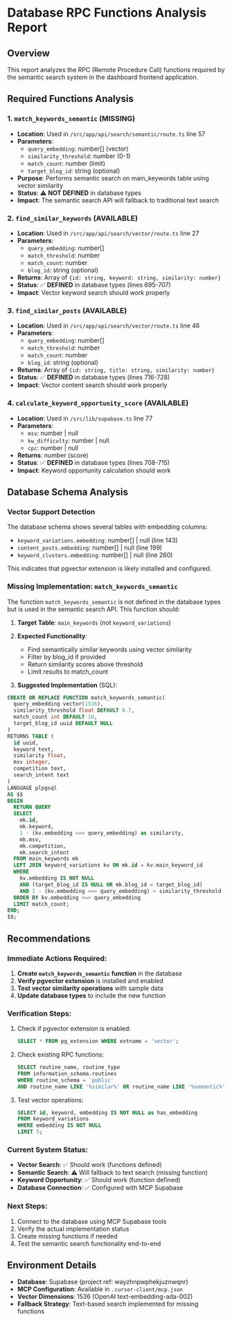 # Database RPC Functions Analysis Report

## Overview
This report analyzes the RPC (Remote Procedure Call) functions required by the semantic search system in the dashboard frontend application.

## Required Functions Analysis

### 1. `match_keywords_semantic` (MISSING)
- **Location**: Used in `/src/app/api/search/semantic/route.ts` line 57
- **Parameters**: 
  - `query_embedding`: number[] (vector)
  - `similarity_threshold`: number (0-1)
  - `match_count`: number (limit)
  - `target_blog_id`: string (optional)
- **Purpose**: Performs semantic search on main_keywords table using vector similarity
- **Status**: ⚠️ **NOT DEFINED** in database types
- **Impact**: The semantic search API will fallback to traditional text search

### 2. `find_similar_keywords` (AVAILABLE)
- **Location**: Used in `/src/app/api/search/vector/route.ts` line 27
- **Parameters**:
  - `query_embedding`: number[]
  - `match_threshold`: number
  - `match_count`: number
  - `blog_id`: string (optional)
- **Returns**: Array of `{id: string, keyword: string, similarity: number}`
- **Status**: ✅ **DEFINED** in database types (lines 695-707)
- **Impact**: Vector keyword search should work properly

### 3. `find_similar_posts` (AVAILABLE)
- **Location**: Used in `/src/app/api/search/vector/route.ts` line 46
- **Parameters**:
  - `query_embedding`: number[]
  - `match_threshold`: number
  - `match_count`: number
  - `blog_id`: string (optional)
- **Returns**: Array of `{id: string, title: string, similarity: number}`
- **Status**: ✅ **DEFINED** in database types (lines 716-728)
- **Impact**: Vector content search should work properly

### 4. `calculate_keyword_opportunity_score` (AVAILABLE)
- **Location**: Used in `/src/lib/supabase.ts` line 77
- **Parameters**:
  - `msv`: number | null
  - `kw_difficulty`: number | null
  - `cpc`: number | null
- **Returns**: number (score)
- **Status**: ✅ **DEFINED** in database types (lines 708-715)
- **Impact**: Keyword opportunity calculation should work

## Database Schema Analysis

### Vector Support Detection
The database schema shows several tables with embedding columns:
- `keyword_variations.embedding`: number[] | null (line 143)
- `content_posts.embedding`: number[] | null (line 199)
- `keyword_clusters.embedding`: number[] | null (line 260)

This indicates that pgvector extension is likely installed and configured.

### Missing Implementation: `match_keywords_semantic`

The function `match_keywords_semantic` is not defined in the database types but is used in the semantic search API. This function should:

1. **Target Table**: `main_keywords` (not `keyword_variations`)
2. **Expected Functionality**: 
   - Find semantically similar keywords using vector similarity
   - Filter by blog_id if provided
   - Return similarity scores above threshold
   - Limit results to match_count

3. **Suggested Implementation** (SQL):
```sql
CREATE OR REPLACE FUNCTION match_keywords_semantic(
  query_embedding vector(1536),
  similarity_threshold float DEFAULT 0.7,
  match_count int DEFAULT 10,
  target_blog_id uuid DEFAULT NULL
)
RETURNS TABLE (
  id uuid,
  keyword text,
  similarity float,
  msv integer,
  competition text,
  search_intent text
)
LANGUAGE plpgsql
AS $$
BEGIN
  RETURN QUERY
  SELECT 
    mk.id,
    mk.keyword,
    1 - (kv.embedding <=> query_embedding) as similarity,
    mk.msv,
    mk.competition,
    mk.search_intent
  FROM main_keywords mk
  LEFT JOIN keyword_variations kv ON mk.id = kv.main_keyword_id
  WHERE 
    kv.embedding IS NOT NULL
    AND (target_blog_id IS NULL OR mk.blog_id = target_blog_id)
    AND 1 - (kv.embedding <=> query_embedding) > similarity_threshold
  ORDER BY kv.embedding <=> query_embedding
  LIMIT match_count;
END;
$$;
```

## Recommendations

### Immediate Actions Required:
1. **Create `match_keywords_semantic` function** in the database
2. **Verify pgvector extension** is installed and enabled
3. **Test vector similarity operations** with sample data
4. **Update database types** to include the new function

### Verification Steps:
1. Check if pgvector extension is enabled:
   ```sql
   SELECT * FROM pg_extension WHERE extname = 'vector';
   ```

2. Check existing RPC functions:
   ```sql
   SELECT routine_name, routine_type 
   FROM information_schema.routines 
   WHERE routine_schema = 'public' 
   AND routine_name LIKE '%similar%' OR routine_name LIKE '%semantic%';
   ```

3. Test vector operations:
   ```sql
   SELECT id, keyword, embedding IS NOT NULL as has_embedding
   FROM keyword_variations 
   WHERE embedding IS NOT NULL 
   LIMIT 5;
   ```

### Current System Status:
- **Vector Search**: ✅ Should work (functions defined)
- **Semantic Search**: ⚠️ Will fallback to text search (missing function)
- **Keyword Opportunity**: ✅ Should work (function defined)
- **Database Connection**: ✅ Configured with MCP Supabase

### Next Steps:
1. Connect to the database using MCP Supabase tools
2. Verify the actual implementation status
3. Create missing functions if needed
4. Test the semantic search functionality end-to-end

## Environment Details
- **Database**: Supabase (project ref: wayzhnpwphekjuznwqnr)
- **MCP Configuration**: Available in `.cursor-client/mcp.json`
- **Vector Dimensions**: 1536 (OpenAI text-embedding-ada-002)
- **Fallback Strategy**: Text-based search implemented for missing functions
